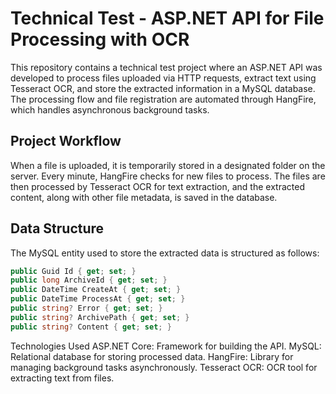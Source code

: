 # Technical Test - ASP.NET API for File Processing with OCR

This repository contains a technical test project where an ASP.NET API was developed to process files uploaded via HTTP requests, extract text using Tesseract OCR, and store the extracted information in a MySQL database. The processing flow and file registration are automated through HangFire, which handles asynchronous background tasks.

## Project Workflow

When a file is uploaded, it is temporarily stored in a designated folder on the server. Every minute, HangFire checks for new files to process. The files are then processed by Tesseract OCR for text extraction, and the extracted content, along with other file metadata, is saved in the database.

## Data Structure

The MySQL entity used to store the extracted data is structured as follows:

```csharp
public Guid Id { get; set; }
public long ArchiveId { get; set; }
public DateTime CreateAt { get; set; }
public DateTime ProcessAt { get; set; }
public string? Error { get; set; }
public string? ArchivePath { get; set; }
public string? Content { get; set; }
```
Technologies Used
ASP.NET Core: Framework for building the API.
MySQL: Relational database for storing processed data.
HangFire: Library for managing background tasks asynchronously.
Tesseract OCR: OCR tool for extracting text from files.
